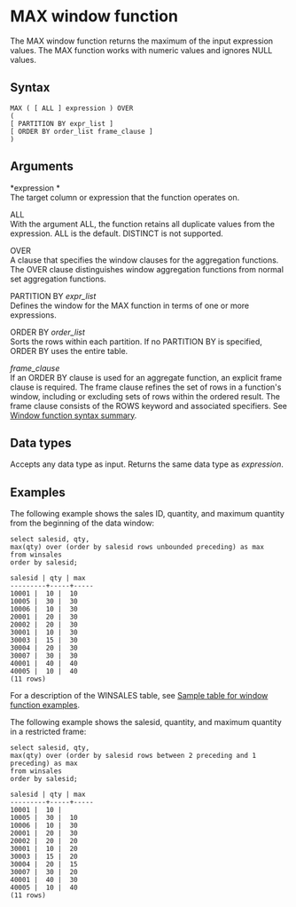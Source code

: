 # MAX window function<a name="r_WF_MAX"></a>

 The MAX window function returns the maximum of the input expression values\. The MAX function works with numeric values and ignores NULL values\. 

## Syntax<a name="r_WF_MAX-synopsis"></a>

```
MAX ( [ ALL ] expression ) OVER
(
[ PARTITION BY expr_list ]
[ ORDER BY order_list frame_clause ]
)
```

## Arguments<a name="r_WF_MAX-arguments"></a>

 *expression *   
The target column or expression that the function operates on\. 

ALL   
With the argument ALL, the function retains all duplicate values from the expression\. ALL is the default\. DISTINCT is not supported\.

OVER   
 A clause that specifies the window clauses for the aggregation functions\. The OVER clause distinguishes window aggregation functions from normal set aggregation functions\.

PARTITION BY *expr\_list*   
Defines the window for the MAX function in terms of one or more expressions\.

ORDER BY *order\_list*   
Sorts the rows within each partition\. If no PARTITION BY is specified, ORDER BY uses the entire table\.

 *frame\_clause*   
If an ORDER BY clause is used for an aggregate function, an explicit frame clause is required\. The frame clause refines the set of rows in a function's window, including or excluding sets of rows within the ordered result\. The frame clause consists of the ROWS keyword and associated specifiers\. See [Window function syntax summary](c_Window_functions.md#r_Window_function_synopsis)\.

## Data types<a name="r_WF_MAX-data-types"></a>

Accepts any data type as input\. Returns the same data type as *expression*\.

## Examples<a name="r_WF_MAX-examples"></a>

The following example shows the sales ID, quantity, and maximum quantity from the beginning of the data window: 

```
select salesid, qty,
max(qty) over (order by salesid rows unbounded preceding) as max
from winsales
order by salesid;

salesid | qty | max
---------+-----+-----
10001 |  10 |  10
10005 |  30 |  30
10006 |  10 |  30
20001 |  20 |  30
20002 |  20 |  30
30001 |  10 |  30
30003 |  15 |  30
30004 |  20 |  30
30007 |  30 |  30
40001 |  40 |  40
40005 |  10 |  40
(11 rows)
```

For a description of the WINSALES table, see [Sample table for window function examples](c_Window_functions.md#r_Window_function_example)\. 

The following example shows the salesid, quantity, and maximum quantity in a restricted frame: 

```
select salesid, qty,
max(qty) over (order by salesid rows between 2 preceding and 1 preceding) as max
from winsales
order by salesid;

salesid | qty | max
---------+-----+-----
10001 |  10 |
10005 |  30 |  10
10006 |  10 |  30
20001 |  20 |  30
20002 |  20 |  20
30001 |  10 |  20
30003 |  15 |  20
30004 |  20 |  15
30007 |  30 |  20
40001 |  40 |  30
40005 |  10 |  40
(11 rows)
```
